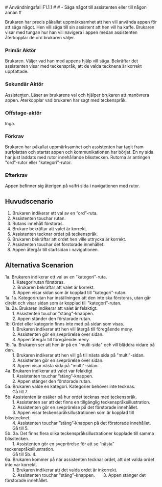 <link href="http://jasonm23.github.io/markdown-css-themes/markdown2.css" rel="stylesheet"></link>
# Användningsfall F1.1.1 #
# - Säga något till assistenten eller till någon annan #

Brukaren har precis påkallat uppmärksamhet att hen vill använda appen för att säga något. Hen vill säga till sin assistent att hen vill ha kaffe. Brukaren visar med tungan hur han vill navigera i appen medan assistenten återkopplar de ord brukaren väljer.

### Primär Aktör ###

Brukaren. Väljer vad han med appens hjälp vill säga. Bekräftar det assistenten visar med teckenspråk, att de valda tecknena är korrekt uppfattade.

### Sekundär Aktör ###

Assistenten. Läser av brukarens val och hjälper brukaren att manövrera appen. Återkopplar vad brukaren har sagt med teckenspråk.

### Offstage-aktör ###

Inga.

### Förkrav ###

Brukaren har påkallat uppmärksamhet och assistenten har tagit fram surfplattan och startat appen och kommunikationen har börjat. En ny sida har just laddats med rutor innehållande blisstecken. Rutorna är antingen "ord"-rutor eller "kategori"-rutor.

### Efterkrav ###

Appen befinner sig återigen på valfri sida i navigationen med rutor.

## Huvudscenario ##
1. Brukaren indikerar ett val av en ”ord”-ruta.<br />
2. Assistenten touchar rutan.<br />
3. Rutans innehåll förstoras.<br />
4. Brukare bekräftar att valet är korrekt.<br />
5. Assistenten tecknar ordet på teckenspråk.<br />
6. Brukaren bekräftar att ordet hen ville uttrycka är korrekt.<br />
7. Assistenten touchar det förstorade innehållet.<br />
8. Appen återgår till startsidan i navigationen.<br />

## Alternativa Scenarion ##
1a. Brukaren indikerar ett val av en ”kategori”-ruta.<br />
&nbsp;&nbsp;&nbsp;&nbsp;&nbsp;&nbsp;1.	Kategorirutan förstoras.<br />
&nbsp;&nbsp;&nbsp;&nbsp;&nbsp;&nbsp;2.	Brukaren bekräftar att valet är korrekt.<br />
&nbsp;&nbsp;&nbsp;&nbsp;&nbsp;&nbsp;3.	Appen visar sidan som är kopplad till ”kategori”-rutan.<br />
1a. 1a. Kategorirutan har inställningen att den inte ska förstoras, utan går direkt och visar sidan som är kopplad till ”kategori”-rutan.<br />
1a. 2a. Brukaren indikerar att valet är felaktigt.<br />
&nbsp;&nbsp;&nbsp;&nbsp;&nbsp;&nbsp;1. Assistenten touchar "stäng"-knappen.<br />
&nbsp;&nbsp;&nbsp;&nbsp;&nbsp;&nbsp;2. Appen ständer den förstorade rutan.<br />
1b. Ordet eller kategorin finns inte med på sidan som visas.<br />
&nbsp;&nbsp;&nbsp;&nbsp;&nbsp;&nbsp;1. Brukaren indikerar att hen vill återgå till föregående meny.<br />
&nbsp;&nbsp;&nbsp;&nbsp;&nbsp;&nbsp;2. Assistenten gör en sveprörelse över sidan.<br />
&nbsp;&nbsp;&nbsp;&nbsp;&nbsp;&nbsp;3. Appen återgår till föregående meny.<br />
1b. 1a. Brukaren ser att hen är på en "multi-sida" och vill bläddra vidare på den.<br />
&nbsp;&nbsp;&nbsp;&nbsp;&nbsp;&nbsp;1. Brukaren indikerar att hen vill gå till nästa sida på "multi"-sidan.<br />
&nbsp;&nbsp;&nbsp;&nbsp;&nbsp;&nbsp;2. Assistenten gör en sveprörelse över sidan.<br />
&nbsp;&nbsp;&nbsp;&nbsp;&nbsp;&nbsp;3. Appen visar nästa sida på "multi"-sidan.<br />
4a. Brukaren indikerar att valet var felaktigt<br />
&nbsp;&nbsp;&nbsp;&nbsp;&nbsp;&nbsp;1. Assistenten touchar ”stäng”-knappen.<br />
&nbsp;&nbsp;&nbsp;&nbsp;&nbsp;&nbsp;2. Appen stänger den förstorade rutan.<br />
5a. Brukaren valde en kategori. Kategorier behöver inte tecknas.<br />
&nbsp;&nbsp;&nbsp;&nbsp;&nbsp;&nbsp;Gå till 7.<br />
5b. Assistenten är osäker på hur ordet tecknas med teckenspråk.<br />
&nbsp;&nbsp;&nbsp;&nbsp;&nbsp;&nbsp;1. Assistenten ser att det finns en tillgänglig teckenspråksillustration.<br />
&nbsp;&nbsp;&nbsp;&nbsp;&nbsp;&nbsp;2. Assistenten gör en sveprörelse på det förstorade innehållet.<br />
&nbsp;&nbsp;&nbsp;&nbsp;&nbsp;&nbsp;3.	Appen visar teckenspråksillustrationen som är kopplad till blisstecknet.<br />
&nbsp;&nbsp;&nbsp;&nbsp;&nbsp;&nbsp;4.	Assistenten touchar ”stäng”-knappen på det förstorade innehållet.<br />
&nbsp;&nbsp;&nbsp;&nbsp;&nbsp;&nbsp;Gå till 5.<br />
5b. 3a. Det finns flera olika teckenspråksillustrationer kopplade till samma blisstecken.<br />
&nbsp;&nbsp;&nbsp;&nbsp;&nbsp;&nbsp;1.	Assistenten gör en sveprörelse för att se ”nästa” teckenspråksillustration.<br />
&nbsp;&nbsp;&nbsp;&nbsp;&nbsp;&nbsp;Gå till 5b. 4.<br />
6a. Brukaren kommer på när assistenten tecknar ordet, att det valda ordet inte var korrekt.<br />
&nbsp;&nbsp;&nbsp;&nbsp;&nbsp;&nbsp;1.	Brukaren indikerar att det valda ordet är inkorrekt.<br />
&nbsp;&nbsp;&nbsp;&nbsp;&nbsp;&nbsp;2.	Assistenten touchar "stäng"-knappen.
&nbsp;&nbsp;&nbsp;&nbsp;&nbsp;&nbsp;3.	Appen stänger det förstorade innehållet.
    


